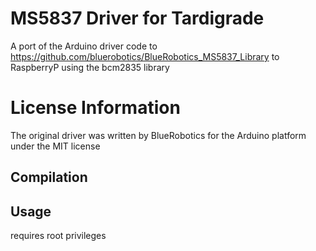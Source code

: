 # MS5837 Driver for Tardigrade
A port of the Arduino driver code to https://github.com/bluerobotics/BlueRobotics_MS5837_Library to RaspberryP using the bcm2835 library
# License Information
The original driver was written by BlueRobotics for the Arduino platform under the MIT license

## Compilation

## Usage
requires root privileges

